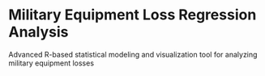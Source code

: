 # Military Equipment Loss Regression Analysis
 Advanced R-based statistical modeling and visualization tool for analyzing military equipment losses
